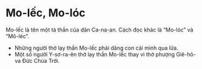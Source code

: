 # Mo-lếc, Mo-lóc

Mo-lếc là tên một tà thần của dân Ca-na-an. Cách đọc khác là “Mo-lóc” và “Mô-léc”.
- Những người thờ lạy thần Mo-lếc phải dâng con cái mình qua lửa. 
- Một số người Y-sơ-ra-ên thờ lạy thần Mo-lếc thay vì thờ phượng Giê-hô-va Đức Chúa Trời.

